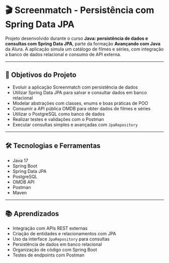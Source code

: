 # 🎬 Screenmatch - Persistência com Spring Data JPA

Projeto desenvolvido durante o curso **Java: persistência de dados e consultas com Spring Data JPA**, parte da formação **Avançando com Java** da Alura. A aplicação simula um catálogo de filmes e séries, com integração a banco de dados relacional e consumo de API externa.

---

## 🔨 Objetivos do Projeto

- Evoluir a aplicação Screenmatch com persistência de dados
- Utilizar Spring Data JPA para salvar e consultar dados em banco relacional
- Modelar abstrações com classes, enums e boas práticas de POO
- Consumir a API pública OMDB para obter dados de filmes e séries
- Utilizar o PostgreSQL como banco de dados
- Realizar testes e validações com o Postman
- Executar consultas simples e avançadas com `JpaRepository`

---

## 🛠 Tecnologias e Ferramentas

- Java 17  
- Spring Boot  
- Spring Data JPA  
- PostgreSQL  
- OMDB API  
- Postman  
- Maven  

---

## 📚 Aprendizados

- Integração com APIs REST externas
- Criação de entidades e relacionamentos com JPA
- Uso da interface `JpaRepository` para consultas
- Persistência de dados em banco relacional
- Organização de código com Spring Boot
- Testes de endpoints com Postman
